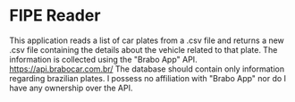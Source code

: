 # FIPE Reader

This application reads a list of car plates from a .csv file and returns a new .csv file containing the details about the vehicle related to that plate.
The information is collected using the "Brabo App" API. https://api.brabocar.com.br/
The database should contain only information regarding brazilian plates.
I possess no affiliation with "Brabo App" nor do I have any ownership over the API.
